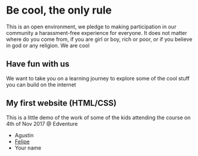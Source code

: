 # Be cool, the only rule
This is an open environment, we pledge to making participation in our community a harassment-free experience for everyone. It does not matter where do you come from, if you are girl or boy, rich or poor, or if you believe in god or any religion. We are cool

## Have fun with us
We want to take you on a learning journey to explore some of the cool stuff you can build on the internet

## My first website (HTML/CSS)
This is a little demo of the work of some of the kids attending the course on 4th of Nov 2017 @ Edventure
*   Agustin
*   [Felipe](http://druidalabs.com/ "Brush your teeth twice a day!")
*   Your name
